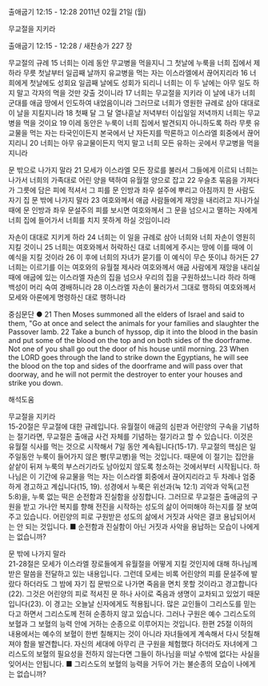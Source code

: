 출애굽기 12:15 - 12:28 
2011년 02월 21일 (월)

무교절을 지키라



출애굽기 12:15 - 12:28 / 새찬송가 227 장


무교절의 규례
15 너희는 이레 동안 무교병을 먹을지니 그 첫날에 누룩을 너희 집에서 제하라 무릇 첫날부터 일곱째 날까지 유교병을 먹는 자는 이스라엘에서 끊어지리라 16 너희에게 첫날에도 성회요 일곱째 날에도 성회가 되리니 너희는 이 두 날에는 아무 일도 하지 말고 각자의 먹을 것만 갖출 것이니라 17 너희는 무교절을 지키라 이 날에 내가 너희 군대를 애굽 땅에서 인도하여 내었음이니라 그러므로 너희가 영원한 규례로 삼아 대대로 이 날을 지킬지니라 18 첫째 달 그 달 열나흗날 저녁부터 이십일일 저녁까지 너희는 무교병을 먹을 것이요 19 이레 동안은 누룩이 너희 집에서 발견되지 아니하도록 하라 무릇 유교물을 먹는 자는 타국인이든지 본국에서 난 자든지를 막론하고 이스라엘 회중에서 끊어지리니 20 너희는 아무 유교물이든지 먹지 말고 너희 모든 유하는 곳에서 무교병을 먹을지니라  

문 밖으로 나가지 말라
21 모세가 이스라엘 모든 장로를 불러서 그들에게 이르되 너희는 나가서 너희의 가족대로 어린 양을 택하여 유월절 양으로 잡고 22 우슬초 묶음을 가져다가 그릇에 담은 피에 적셔서 그 피를 문 인방과 좌우 설주에 뿌리고 아침까지 한 사람도 자기 집 문 밖에 나가지 말라 23 여호와께서 애굽 사람들에게 재앙을 내리려고 지나가실 때에 문 인방과 좌우 문설주의 피를 보시면 여호와께서 그 문을 넘으시고 멸하는 자에게 너희 집에 들어가서 너희를 치지 못하게 하실 것임이니라  

자손이 대대로 지키게 하라
24 너희는 이 일을 규례로 삼아 너희와 너희 자손이 영원히 지킬 것이니 25 너희는 여호와께서 허락하신 대로 너희에게 주시는 땅에 이를 때에 이 예식을 지킬 것이라 26 이 후에 너희의 자녀가 묻기를 이 예식이 무슨 뜻이냐 하거든 27 너희는 이르기를 이는 여호와의 유월절 제사라 여호와께서 애굽 사람에게 재앙을 내리실 때에 애굽에 있는 이스라엘 자손의 집을 넘으사 우리의 집을 구원하셨느니라 하라 하매 백성이 머리 숙여 경배하니라 28 이스라엘 자손이 물러가서 그대로 행하되 여호와께서 모세와 아론에게 명령하신 대로 행하니라  

중심문단 ● 21 Then Moses summoned all the elders of Israel and said to them, "Go at once and select the animals for your families and slaughter the Passover lamb. 22 Take a bunch of hyssop, dip it into the blood in the basin and put some of the blood on the top and on both sides of the doorframe. Not one of you shall go out the door of his house until morning. 23 When the LORD goes through the land to strike down the Egyptians, he will see the blood on the top and sides of the doorframe and will pass over that doorway, and he will not permit the destroyer to enter your houses and strike you down.

해석도움





무교절을 지키라  
15-20절은 무교절에 대한 규례입니다. 유월절이 애굽의 심판과 어린양의 구속을 기념하는 절기라면, 무교절은 출애굽 사건 자체를 기념하는 절기라고 할 수 있습니다. 이것은 유월절 식사를 먹는 것으로 시작해서 7일 동안 계속됩니다(15-17). 무교절의 핵심은 일주일동안 누룩이 들어가지 않은 빵(무교병)을 먹는 것입니다. 때문에 이 절기는 집안을 샅샅이 뒤져 누룩의 부스러기라도 남아있지 않도록 청소하는 것에서부터 시작됩니다. 하나님은 이 기간에 유교물을 먹는 자는 이스라엘 회중에서 끊어지리라고 두 차례나 엄중하게 경고하고 계십니다(15, 19). 성경에서 누룩은 위선과(눅 12:1) 괴악과 악독(고전 5:8)을, 누룩 없는 떡은 순전함과 진실함을 상징합니다. 그러므로 무교절은 출애굽의 구원을 받고 가나안 복지를 향해 전진을 시작하는 성도의 삶이 어떠해야 하는지를 잘 보여주고 있습니다. 어린양의 피로 구원받은 성도의 삶에서 거짓과 사악은 결코 용납되어서는 안 되는 것입니다.
■ 순전함과 진실함이 아닌 거짓과 사악을 용납하는 모습이 나에게는 없습니까?

문 밖에 나가지 말라  
21-28절은 모세가 이스라엘 장로들에게 유월절을 어떻게 지킬 것인지에 대해 하나님께 받은 말씀을 전달하고 있는 내용입니다. 그런데 모세는 비록 어린양의 피를 문설주에 발랐다 하더라도 그 밤에 자기 집 문밖으로 나가면 죽음을 면치 못할 것이라고 경고합니다(22). 그것은 어린양의 피로 적셔진 문 하나 사이로 죽음과 생명이 교차되고 있었기 때문입니다(23). 이 경고는 오늘날 신자에게도 적용됩니다. 많은 교인들이 그리스도를 믿는다고 하면서 그리스도께 전혀 순종하지 않고 있습니다. 그러나 구원은 예수 그리스도의 보혈과 그 보혈의 능력 안에 거하는 순종으로 이루어지는 것입니다. 한편 25절 이하의 내용에서는 예수의 보혈이 한번 칠해지는 것이 아니라 자녀들에게 계속해서 다시 덧칠해져야 함을 발견합니다. 자신의 세대에 아무리 큰 구원을 체험했다 하더라도 자녀에게 그리스도의 보혈의 필요성을 전하지 않는다면 그들이 하나님을 떠날 수밖에 없다는 사실을 잊어서는 안됩니다.
■ 그리스도의 보혈의 능력을 거두어 가는 불순종의 모습이 나에게는 없습니까?